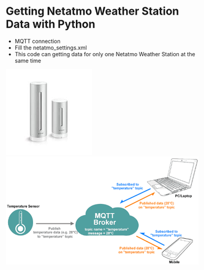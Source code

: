 # Getting Netatmo Weather Station Data with Python

* MQTT connection
* Fill the netatmo_settings.xml 
* This code can getting data for only one Netatmo Weather Station at the same time

![alt text](https://github.com/taskma/Getting_Netatmo_weather_station_data/blob/master/netatmo.jpeg)
![alt text](https://github.com/taskma/Getting_Netatmo_weather_station_data/blob/master/mqtt-diagram.png)

